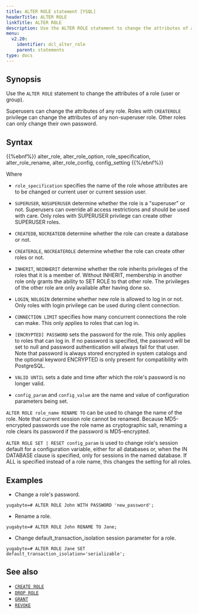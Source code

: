 ```yaml
---
title: ALTER ROLE statement [YSQL]
headerTitle: ALTER ROLE
linkTitle: ALTER ROLE
description: Use the ALTER ROLE statement to change the attributes of a role (user or group).
menu:
  v2.20:
    identifier: dcl_alter_role
    parent: statements
type: docs
---
```


## Synopsis

Use the `ALTER ROLE` statement to change the attributes of a role (user or group).

Superusers can change the attributes of any role. Roles with `CREATEROLE` privilege can change the attributes of any non-superuser role.
Other roles can only change their own password.

## Syntax

{{%ebnf%}}
  alter_role,
  alter_role_option,
  role_specification,
  alter_role_rename,
  alter_role_config,
  config_setting
{{%/ebnf%}}

Where

- `role_specification` specifies the name of the role whose attributes are to be changed or current user or current session user.

- `SUPERUSER`, `NOSUPERUSER` determine whether the role is a "superuser" or not. Superusers can override all access restrictions and should be used with care.
Only roles with SUPERUSER privilege can create other SUPERUSER roles.
- `CREATEDB`, `NOCREATEDB` determine whether the role can create a database or not.
- `CREATEROLE`, `NOCREATEROLE` determine whether the role can create other roles or not.
- `INHERIT`, `NOINHERIT` determine whether the role inherits privileges of the roles that it is a member of.
Without INHERIT, membership in another role only grants the ability to SET ROLE to that other role. The privileges of the other role are only available after having done so.
- `LOGIN`, `NOLOGIN` determine whether new role is allowed to log in or not. Only roles with login privilege can be used during client connection.
- `CONNECTION LIMIT` specifies how many concurrent connections the role can make. This only applies to roles that can log in.
- `[ENCRYPTED] PASSWORD` sets the password for the role. This only applies to roles that can log in.
If no password is specified, the password will be set to null and password authentication will always fail for that user.
Note that password is always stored encrypted in system catalogs and the optional keyword ENCRYPTED is only present for compatibility with PostgreSQL.
- `VALID UNTIL` sets a date and time after which the role's password is no longer valid.

- `config_param` and `config_value` are the name and value of configuration parameters being set.

`ALTER ROLE role_name RENAME TO` can be used to change the name of the role. Note that current session role cannot be renamed.
Because MD5-encrypted passwords use the role name as cryptographic salt, renaming a role clears its password if the password is MD5-encrypted.

`ALTER ROLE SET | RESET config_param` is used to change role's session default for a configuration variable, either for all databases or, when the IN DATABASE clause is specified, only for sessions in the named database. If ALL is specified instead of a role name, this changes the setting for all roles.

## Examples

- Change a role's password.

```plpgsql
yugabyte=# ALTER ROLE John WITH PASSWORD 'new_password';
```

- Rename a role.

```plpgsql
yugabyte=# ALTER ROLE John RENAME TO Jane;
```

- Change default_transaction_isolation session parameter for a role.

```plpgsql
yugabyte=# ALTER ROLE Jane SET default_transaction_isolation='serializable';
```

## See also

- [`CREATE ROLE`](../dcl_create_role)
- [`DROP ROLE`](../dcl_drop_role)
- [`GRANT`](../dcl_grant)
- [`REVOKE`](../dcl_revoke)
